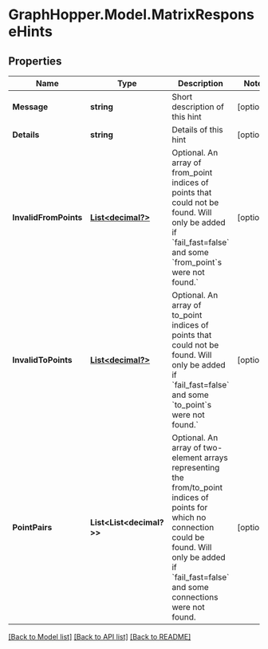 # GraphHopper.Model.MatrixResponseHints
## Properties

Name | Type | Description | Notes
------------ | ------------- | ------------- | -------------
**Message** | **string** | Short description of this hint | [optional] 
**Details** | **string** | Details of this hint | [optional] 
**InvalidFromPoints** | [**List&lt;decimal?&gt;**](BigDecimal.md) | Optional. An array of from_point indices of points that could not be found. Will only be added if &#x60;fail_fast&#x3D;false&#x60; and some &#x60;from_point&#x60;s were not found.&#x60; | [optional] 
**InvalidToPoints** | [**List&lt;decimal?&gt;**](BigDecimal.md) | Optional. An array of to_point indices of points that could not be found. Will only be added if &#x60;fail_fast&#x3D;false&#x60; and some &#x60;to_point&#x60;s were not found.&#x60; | [optional] 
**PointPairs** | **List&lt;List&lt;decimal?&gt;&gt;** | Optional. An array of two-element arrays representing the from/to_point indices of points for which no connection could be found. Will only be added if &#x60;fail_fast&#x3D;false&#x60; and some connections were not found. | [optional] 

[[Back to Model list]](../README.md#documentation-for-models) [[Back to API list]](../README.md#documentation-for-api-endpoints) [[Back to README]](../README.md)


